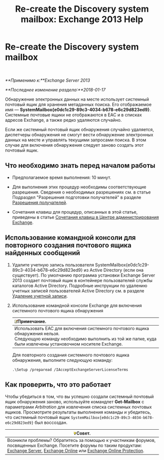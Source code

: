 ﻿---
title: 'Re-create the Discovery system mailbox: Exchange 2013 Help'
TOCTitle: Re-create the Discovery system mailbox
ms:assetid: 5ae8426b-5661-4ecb-99c4-cdd342107fb1
ms:mtpsurl: https://technet.microsoft.com/ru-ru/library/Gg588318(v=EXCHG.150)
ms:contentKeyID: 50488100
ms.date: 05/22/2018
mtps_version: v=EXCHG.150
ms.translationtype: MT
---

# Re-create the Discovery system mailbox

 

_**Применимо к:**Exchange Server 2013_

_**Последнее изменение раздела:**2018-01-17_

Обнаружение электронных данных на месте использует системный почтовый ящик для хранения метаданных поиска. Его отображаемое имя — **SystemMailbox{e0dc1c29-89c3-4034-b678-e6c29d823ed9}**. Системные почтовые ящики не отображаются в EAC и в списках адресов Exchange, а также редко удаляются случайно.

Если же системный почтовый ящик обнаружения случайно удаляется, диспетчеры обнаружения не смогут вести обнаружение электронных данных на месте и управлять текущими запросами поиска. В этом случае для включения обнаружения следует заново создать этот почтовый ящик.

## Что необходимо знать перед началом работы

  - Предполагаемое время выполнения: 10 минут.

  - Для выполнения этих процедур необходимы соответствующие разрешения. Сведения о необходимых разрешениях см. в статье Подраздел "Разрешения подготовки получателей" в разделе [Разрешения получателей](recipients-permissions-exchange-2013-help.md).

  - Сочетания клавиш для процедур, описанных в этой статье, приведены в статье [Сочетания клавиш в Центре администрирования Exchange](keyboard-shortcuts-in-the-exchange-admin-center-exchange-online-protection-help.md).

## Использование командной консоли для повторного создания почтового ящика найденных сообщений

1.  Удалите учетную запись пользователя SystemMailbox{e0dc1c29-89c3-4034-b678-e6c29d823ed9} из Active Directory (если она существует). По умолчанию программа установки Exchange Server 2013 создает почтовый ящик в контейнере пользователей службы каталогов Active Directory. Подробные инструкции по удалению учетных записей пользователей Active Directory см. в разделе [Удаление учетной записи](https://go.microsoft.com/fwlink/p/?linkid=215850).

2.  Использование командной консоли Exchange для включения системного почтового ящика обнаружения
    
    <table>
    <thead>
    <tr class="header">
    <th><img src="images/JJ126620.note(EXCHG.150).gif" title="Примечание" alt="Примечание" />Примечание.</th>
    </tr>
    </thead>
    <tbody>
    <tr class="odd">
    <td>Использовать EAC для включения системного почтового ящика обнаружения нельзя.<br />
    Следующую команду необходимо выполнить из той же папке, куда были извлечены установочном носителе Exchange.</td>
    </tr>
    </tbody>
    </table>
    
    Для повторного создания системного почтового ящика обнаружения, выполните следующую команду:
    
        .\Setup /preparead /IAcceptExchangeServerLicenseTerms

## Как проверить, что это работает

Чтобы убедиться в том, что вы успешно создали системный почтовый ящик обнаружения заново, используйте командлет **Get-Mailbox** с параметрами *Arbitration* для извлечения списка системных почтовых ящиков. Просмотрите результаты выполнения команды и убедитесь, что системный почтовый ящик `SystemMailbox{e0dc1c29-89c3-4034-b678-e6c29d823ed9}` был воссоздан.

<table>
<thead>
<tr class="header">
<th><img src="images/Bb124558.tip(EXCHG.150).gif" title="Совет" alt="Совет" />Совет.</th>
</tr>
</thead>
<tbody>
<tr class="odd">
<td>Возникли проблемы? Обратитесь за помощью к участникам форумов, посвященных Exchange. Посетите форумы по таким продуктам: <a href="https://go.microsoft.com/fwlink/p/?linkid=60612">Exchange Server</a>, <a href="https://go.microsoft.com/fwlink/p/?linkid=267542">Exchange Online</a> или <a href="https://go.microsoft.com/fwlink/p/?linkid=285351">Exchange Online Protection</a>.</td>
</tr>
</tbody>
</table>

